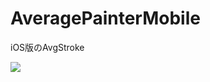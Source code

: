 # AveragePainterMobile
iOS版のAvgStroke

<img src="https://github.com/nshhhin/AveragePainterMobile/blob/master/demo1.gif">
